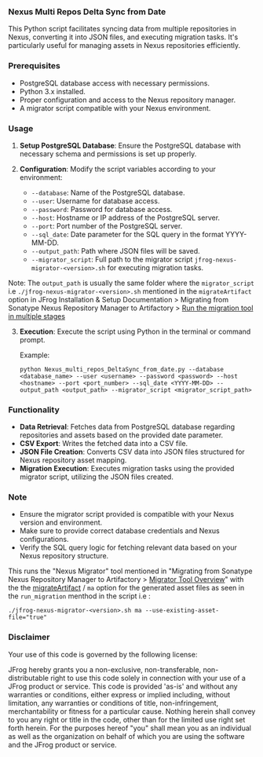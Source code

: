 ### Nexus Multi Repos Delta Sync from Date

This Python script facilitates syncing data from multiple repositories in Nexus, converting it into JSON files, and executing migration tasks. It's particularly useful for managing assets in Nexus repositories efficiently.

### Prerequisites
- PostgreSQL database access with necessary permissions.
- Python 3.x installed.
- Proper configuration and access to the Nexus repository manager.
- A migrator script compatible with your Nexus environment.

### Usage
1. **Setup PostgreSQL Database**:
   Ensure the PostgreSQL database with necessary schema and permissions is set up properly.

2. **Configuration**:
   Modify the script variables according to your environment:
   - `--database`: Name of the PostgreSQL database.
   - `--user`: Username for database access.
   - `--password`: Password for database access.
   - `--host`: Hostname or IP address of the PostgreSQL server.
   - `--port`: Port number of the PostgreSQL server.
   - `--sql_date`: Date parameter for the SQL query in the format YYYY-MM-DD.
   - `--output_path`: Path where JSON files will be saved.
   - `--migrator_script`: Full path to the migrator script `jfrog-nexus-migrator-<version>.sh` for executing migration tasks.

Note: The   `output_path` is usually the same folder where the  `migrator_script` i.e `./jfrog-nexus-migrator-<version>.sh` mentioned in the `migrateArtifact` option in JFrog Installation & Setup Documentation > Migrating from Sonatype Nexus Repository Manager to Artifactory > [Run the migration tool in multiple stages](https://jfrog.com/help/r/jfrog-installation-setup-documentation/run-the-migration-tool-in-multiple-stages)

3. **Execution**:
   Execute the script using Python in the terminal or command prompt.

   Example:
   ```
   python Nexus_multi_repos_DeltaSync_from_date.py --database <database_name> --user <username> --password <password> --host <hostname> --port <port_number> --sql_date <YYYY-MM-DD> --output_path <output_path> --migrator_script <migrator_script_path>
   ```

### Functionality
- **Data Retrieval**: Fetches data from PostgreSQL database regarding repositories and assets based on the provided date parameter.
- **CSV Export**: Writes the fetched data into a CSV file.
- **JSON File Creation**: Converts CSV data into JSON files structured for Nexus repository asset mapping.
- **Migration Execution**: Executes migration tasks using the provided migrator script, utilizing the JSON files created.

### Note
- Ensure the migrator script provided is compatible with your Nexus version and environment.
- Make sure to provide correct database credentials and Nexus configurations.
- Verify the SQL query logic for fetching relevant data based on your Nexus repository structure.

This runs the  "Nexus Migrator" tool mentioned in "Migrating from Sonatype Nexus Repository Manager to Artifactory > [Migrator Tool Overview](https://jfrog.com/help/r/jfrog-installation-setup-documentation/migrator-tool-overview)" with the the [migrateArtifact](https://jfrog.com/help/r/jfrog-installation-setup-documentation/run-the-migration-tool-in-multiple-stages) / `ma` option for the generated asset files as seen in the `run_migration` menthod in the script i.e :

```
./jfrog-nexus-migrator-<version>.sh ma --use-existing-asset-file="true" 
```

### Disclaimer
Your use of this code is governed by the following license:

JFrog hereby grants you a non-exclusive, non-transferable, non-distributable right to use this code solely in connection with
your use of a JFrog product or service. This code is provided 'as-is' and without any warranties or
conditions, either express or implied including, without limitation, any warranties or conditions
of title, non-infringement, merchantability or fitness for a particular cause. Nothing herein shall
convey to you any right or title in the code, other than for the limited use right set forth
herein. For the purposes hereof "you" shall mean you as an individual as well as the organization
on behalf of which you are using the software and the JFrog product or service.
